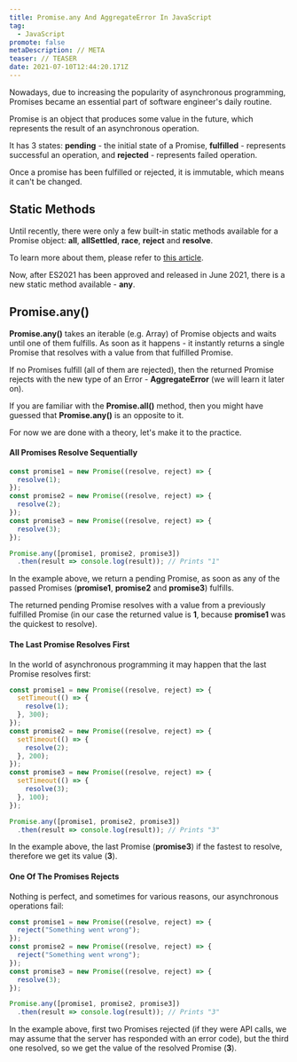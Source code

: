 ```yaml
---
title: Promise.any And AggregateError In JavaScript
tag:
  - JavaScript
promote: false
metaDescription: // META
teaser: // TEASER
date: 2021-07-10T12:44:20.171Z
---
```

Nowadays, due to increasing the popularity of asynchronous programming, Promises became an essential part of software engineer's daily routine.

Promise is an object that produces some value in the future, which represents the result of an asynchronous operation.

It has 3 states: **pending** - the initial state of a Promise, **fulfilled** - represents successful an operation, and **rejected** - represents failed operation.

Once a promise has been fulfilled or rejected, it is immutable, which means it can't be changed.

## Static Methods

Until recently, there were only a few built-in static methods available for a Promise object: **all**, **allSettled**, **race**, **reject** and **resolve**.

To learn more about them, please refer to [this article](/2020-05-14-promises-in-javascript/).

Now, after ES2021 has been approved and released in June 2021, there is a new static method available - **any**.

## Promise.any()

**Promise.any()** takes an iterable (e.g. Array) of Promise objects and waits until one of them fulfills. As soon as it happens - it instantly returns a single Promise that resolves with a value from that fulfilled Promise.

If no Promises fulfill (all of them are rejected), then the returned Promise rejects with the new type of an Error - **AggregateError** (we will learn it later on).

If you are familiar with the **Promise.all()** method, then you might have guessed that **Promise.any()** is an opposite to it.

For now we are done with a theory, let's make it to the practice.

#### All Promises Resolve Sequentially

```javascript
const promise1 = new Promise((resolve, reject) => {
  resolve(1);
});
const promise2 = new Promise((resolve, reject) => { 
  resolve(2);
});
const promise3 = new Promise((resolve, reject) => { 
  resolve(3);
});

Promise.any([promise1, promise2, promise3])
  .then(result => console.log(result)); // Prints "1"
```

In the example above, we return a pending Promise, as soon as any of the passed Promises (**promise1**, **promise2** and **promise3**) fulfills.

The returned pending Promise resolves with a value from a previously fulfilled Promise (in our case the returned value is **1**, because **promise1** was the quickest to resolve).

#### The Last Promise Resolves First

In the world of asynchronous programming it may happen that the last Promise resolves first:

```javascript
const promise1 = new Promise((resolve, reject) => {
  setTimeout(() => {
    resolve(1);
  }, 300);
});
const promise2 = new Promise((resolve, reject) => { 
  setTimeout(() => {
    resolve(2);
  }, 200);
});
const promise3 = new Promise((resolve, reject) => { 
  setTimeout(() => {
    resolve(3);
  }, 100);
});

Promise.any([promise1, promise2, promise3])
  .then(result => console.log(result)); // Prints "3"
```

In the example above, the last Promise (**promise3**) if the fastest to resolve, therefore we get its value (**3**).

#### One Of The Promises Rejects

Nothing is perfect, and sometimes for various reasons, our asynchronous operations fail:

```javascript
const promise1 = new Promise((resolve, reject) => {
  reject("Something went wrong");
});
const promise2 = new Promise((resolve, reject) => { 
  reject("Something went wrong");
});
const promise3 = new Promise((resolve, reject) => { 
  resolve(3);
});

Promise.any([promise1, promise2, promise3])
  .then(result => console.log(result)); // Prints "3"
```

In the example above, first two Promises rejected (if they were API calls, we may assume that the server has responded with an error code), but the third one resolved, so we get the value of the resolved Promise (**3**).